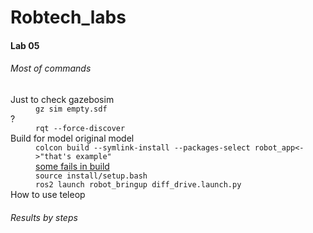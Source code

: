 # Robtech_labs

<h4>Lab 05</h4>

<h6>Most of commands</h6>

<dl>
    <dt>Just to check gazebosim</dt>
        <dd><code>gz sim empty.sdf</code></dd>
    <dt>?</dt>
        <dd><code>rqt --force-discover</code></dd>
    <dt>Build for model original model</dt>
        <dd><code>colcon build --symlink-install --packages-select robot_app<->"that's example"</code></dd>
        <dd><a href="https://colcon.readthedocs.io/en/released/reference/package-selection-arguments.html">some fails in build</a></dd>
        <dd><code>source install/setup.bash</code></dd>
        <dd><code>ros2 launch robot_bringup diff_drive.launch.py</code></dd>
    <dt>How to use teleop</dt>
        <dd><code></code></dd> 
</dl>

<h6>Results by steps</h6>